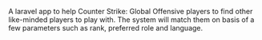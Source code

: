 A laravel app to help Counter Strike: Global Offensive players to find other like-minded players to play with.
The system will match them on basis of a few parameters such as rank, preferred role and language.  
